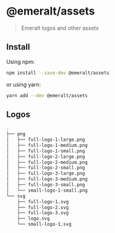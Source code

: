 # @emeralt/assets
> Emeralt logos and other assets

## Install

Using npm:

```sh
npm install --save-dev @emeralt/assets
```

or using yarn:

```sh
yarn add --dev @emeralt/assets
```

## Logos

```sh
.
├── png
│   ├── full-logo-1-large.png
│   ├── full-logo-1-medium.png
│   ├── full-logo-1-small.png
│   ├── full-logo-2-large.png
│   ├── full-logo-2-medium.png
│   ├── full-logo-2-small.png
│   ├── full-logo-3-large.png
│   ├── full-logo-3-medium.png
│   ├── full-logo-3-small.png
│   └── small-logo-1-small.png
└── svg
    ├── full-logo-1.svg
    ├── full-logo-2.svg
    ├── full-logo-3.svg
    ├── logo.svg
    └── small-logo-1.svg

```

